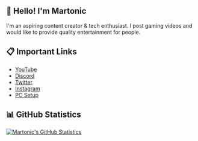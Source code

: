 ## 👋 Hello! I'm Martonic

I'm an aspiring content creator & tech enthusiast. I post gaming videos and would like to provide quality entertainment for people.

## 📋 Important Links

- [YouTube](https://www.youtube.com/channel/UCSu3KBw1aWSYearxD7l_ZjQ)
- [Discord](https://discord.gg/R5nzBEmv8d)
- [Twitter](https://twitter.com/ItsMartonic)
- [Instagram](https://www.instagram.com/itsmartonic/?hl=en)
- [PC Setup](https://pcpartpicker.com/list/HTRKCz)

## 📊 GitHub Statistics

[![Martonic's GitHub Statistics](https://github-readme-stats.vercel.app/api?username=ItsMartonic&show_icons=true&theme=github_dark)](https://github.com/anuraghazra/github-readme-stats)
